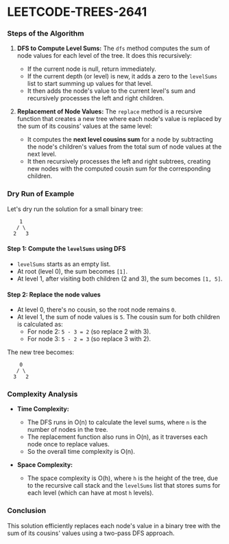 # LEETCODE-TREES-2641
### Steps of the Algorithm

1. **DFS to Compute Level Sums:**
   The `dfs` method computes the sum of node values for each level of the tree. It does this recursively:
   - If the current node is null, return immediately.
   - If the current depth (or level) is new, it adds a zero to the `levelSums` list to start summing up values for that level.
   - It then adds the node's value to the current level's sum and recursively processes the left and right children.

2. **Replacement of Node Values:**
   The `replace` method is a recursive function that creates a new tree where each node's value is replaced by the sum of its cousins’ values at the same level:
   - It computes the **next level cousins sum** for a node by subtracting the node's children's values from the total sum of node values at the next level.
   - It then recursively processes the left and right subtrees, creating new nodes with the computed cousin sum for the corresponding children.

### Dry Run of Example

Let's dry run the solution for a small binary tree:
```
    1
   / \
  2   3
```

#### Step 1: Compute the `levelSums` using DFS
- `levelSums` starts as an empty list.
- At root (level 0), the sum becomes `[1]`.
- At level 1, after visiting both children (2 and 3), the sum becomes `[1, 5]`.

#### Step 2: Replace the node values
- At level 0, there's no cousin, so the root node remains `0`.
- At level 1, the sum of node values is `5`. The cousin sum for both children is calculated as:
  - For node 2: `5 - 3 = 2` (so replace 2 with 3).
  - For node 3: `5 - 2 = 3` (so replace 3 with 2).

The new tree becomes:
```
    0
   / \
  3   2
```

### Complexity Analysis

- **Time Complexity:**
  - The DFS runs in O(n) to calculate the level sums, where `n` is the number of nodes in the tree.
  - The replacement function also runs in O(n), as it traverses each node once to replace values.
  - So the overall time complexity is O(n).

- **Space Complexity:**
  - The space complexity is O(h), where `h` is the height of the tree, due to the recursive call stack and the `levelSums` list that stores sums for each level (which can have at most `h` levels).

### Conclusion
This solution efficiently replaces each node's value in a binary tree with the sum of its cousins' values using a two-pass DFS approach.
